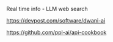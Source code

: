 Real time info - LLM web search

https://devpost.com/software/dwani-ai

https://github.com/ppl-ai/api-cookbook


